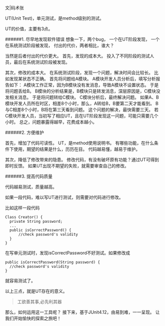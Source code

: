 文|码术张

UT(Unit Test)，单元测试，是method级别的测试。

UT的价值，主要有3点。

######1. 尽早地发现软件错误
想象一下，两个bug，
一个在UT阶段发现，
一个在系统测试阶段被发现，
付出的代价，两者相比，谁大？

当然是后者付出的代价更大。
首先，发现的成本大。
投入了不同阶段的测试人员，最后在系统测试阶段被发现。

其次，修改的成本大。
在系统测试阶段，发现一个问题，解决时间会比较长。
比如发现某状态不正确。
首先将问题给A模块。
A模块开发人员分析后，填写分析报告如下：
A模块工作正常，因为B模块没有发消息，导致A模块不设置状态。
于是将问题丢给B。
B模块的分析结果是，B模块只是转发消息，深层原因是，C模块没发相关消息。
于是将问题转给C模块。
C模块分析后，最终解决问题。
如果A、B模块开发人员所在时区，相差8个小时，那么，A转给B，B要第二天才能看到。
B与C相差8个小时，B将在第三天看到问题。
这个问题的解决，最快需要三天。
若C模块开发人员，当初写了相应UT，且在UT阶段发现这一问题，可能只需要几个小时。
总之，问题暴露得越早，花费成本越小。

######2. 方便维护

首先，增加了代码可读性。
UT，是method使用说明书。
有哪些功能，在什么条件下使用，期望的结果是什么，历历在目。
代码越易懂，越易于维护。

其次，降低了修改带来的隐患。
修改代码，有没有破坏原有功能？通过UT可得到即时反馈。
如果UT出现不期望的失败，就需要审查自己的修改。

######3. 提高代码质量

代码越易测试，质量越高。

如果一段代码，难以写UT进行测试，则需要对代码进行修改。

比如这样一段代码
```
Class Creator() {
  private String password;
  ...
  public isCorrectPassword() {
      //check password's validity
  }
}
```

在写单元测试时，发现isCorrectPassword不好测试。如果修改成

```     
public isCorrectPassword(String password) {
  //check password's validity
}
```
就容易测试了。

以上三点，就是UT存在的意义。
>工欲善其事,必先利其器

那么，如何运用这一工具呢？
接下来，基于JUnit4.12，由易到难，一一呈现。
让我们开始愉快的探索之旅吧！

